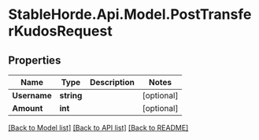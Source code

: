 # StableHorde.Api.Model.PostTransferKudosRequest

## Properties

Name | Type | Description | Notes
------------ | ------------- | ------------- | -------------
**Username** | **string** |  | [optional] 
**Amount** | **int** |  | [optional] 

[[Back to Model list]](../README.md#documentation-for-models) [[Back to API list]](../README.md#documentation-for-api-endpoints) [[Back to README]](../README.md)

